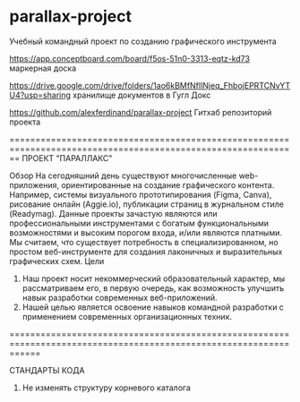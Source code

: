 # parallax-project
Учебный командный проект по созданию графического инструмента

https://app.conceptboard.com/board/f5os-51n0-3313-eqtz-kd73 маркерная доска

https://drive.google.com/drive/folders/1ao6kBMfNfIlNjeq_FhbojEPRTCNvYTU4?usp=sharing хранилище документов в Гугл Докс

https://github.com/alexferdinand/parallax-project Гитхаб репозиторий проекта

==============================================================================================================
ПРОЕКТ "ПАРАЛЛАКС"

Обзор
На сегодняшний день существуют многочисленные web-приложения, ориентированные на создание графического контента. Например, системы визуального прототипирования (Figma, Canva),  рисование онлайн (Aggie.io), публикации страниц в журнальном стиле (Readymag). Данные проекты зачастую являются или профессиональными инструментами с богатым функциональными возможностями и высоким порогом входа, и/или являются платными. 
Мы считаем, что существует потребность в специализированном, но простом веб-инструменте для создания лаконичных и выразительных графических схем. 
Цели
1. Наш проект носит некоммерческий образовательный характер, мы рассматриваем его,  в первую очередь, как возможность улучшить навык разработки современных веб-приложений. 
2. Нашей целью является освоение навыков командной разработки с применением современных организационных техник.


==================================================================================================================

СТАНДАРТЫ КОДА

1. Не изменять структуру корневого каталога


